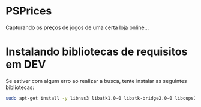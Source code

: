 # PSPrices
Capturando os preços de jogos de uma certa loja online...


# Instalando bibliotecas de requisitos em DEV
Se estiver com algum erro ao realizar a busca, tente instalar as seguintes bibliotecas:
```BASH
sudo apt-get install -y libnss3 libatk1.0-0 libatk-bridge2.0-0 libcups2 libxcomposite1 libxrandr2 libgbm-dev libpangocairo-1.0-0 libasound2 libxdamage1 libxshmfence-dev libx11-xcb-dev
```
